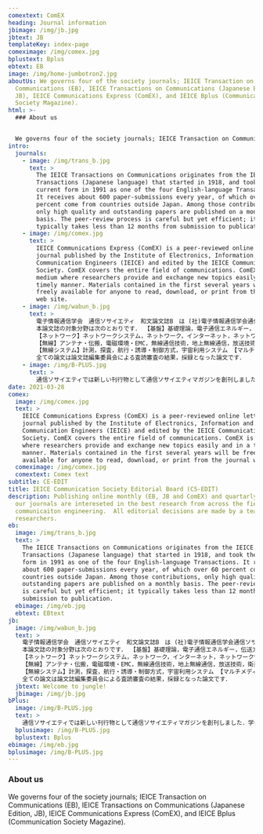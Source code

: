 ```yaml
---
comextext: ComEX
heading: Journal information
jbimage: /img/jb.jpg
jbtext: JB
templateKey: index-page
comeximage: /img/comex.jpg
bplustext: Bplus
ebtext: EB
image: /img/home-jumbotron2.jpg
aboutUs: We governs four of the society journals; IEICE Transaction on
  Communications (EB), IEICE Transactions on Communications (Japanese Edition,
  JB), IEICE Communications Express (ComEX), and IEICE Bplus (Communication
  Society Magazine).
html: >-
  ### About us


  We governs four of the society journals; IEICE Transaction on Communications (EB), IEICE Transactions on Communications (Japanese Edition, JB), IEICE Communications Express (ComEX), and IEICE Bplus (Communication Society Magazine).
intro:
  journals:
    - image: /img/trans_b.jpg
      text: >
        The IEICE Transactions on Communications originates from the IEICE
        Transactions (Japanese language) that started in 1918, and took the
        current form in 1991 as one of the four English-language Transactions.
        It receives about 600 paper-submissions every year, of which over 60
        percent come from countries outside Japan. Among those contributions,
        only high quality and outstanding papers are published on a monthly
        basis. The peer-review process is careful but yet efficient; it
        typically takes less than 12 months from submission to publication.
    - image: /img/comex.jpg
      text: >
        IEICE Communications Express (ComEX) is a peer-reviewed online letter
        journal published by the Institute of Electronics, Information and
        Communication Engineers (IEICE) and edited by the IEICE Communications
        Society. ComEX covers the entire field of communications. ComEX is a
        medium where researchers provide and exchange new topics easily and in a
        timely manner. Materials contained in the first several years will be
        freely available for anyone to read, download, or print from the journal
        web site.
    - image: /img/wabun_b.jpg
      text: >
        電子情報通信学会　通信ソサイエティ　和文論文誌B　は (社)電子情報通信学会通信ソサエティが発行する和文論文誌です．
        本論文誌の対象分野は次のとおりです． 【基盤】基礎理論，電子通信エネルギー，伝送方式・機器 【光】光ファイバ，光ファイバ伝送
        【ネットワーク】ネットワークシステム，ネットワーク，インターネット，ネットワーク管理・ オペレーション
        【無線】アンテナ・伝搬，電磁環境・EMC，無線通信技術，地上無線通信，放送技術，衛星通信
        【無線システム】計測，探査，航行・誘導・制御方式，宇宙利用システム 【マルチメディアシステム】マルチメディアシステム
        全ての論文は論文誌編集委員会による査読審査の結果，採録となった論文です．
    - image: /img/B-PLUS.jpg
      text: >
        通信ソサイエティでは新しい刊行物として通信ソサイエティマガジンを創刊しました．学会は今までには論文，技術報告，書籍，会誌（現在の学会誌）等で会員の皆様に電子情報通信分野の情報をお届けしてまいりました．論文，技術報告（以下論文等）は会員の最新の研究成果を皆様に提供しているため，発表，議論の場と情報提供の場の機能を同時に果たしていることになります．書籍は学問・技術を体系的にまとめたものです．これに対して，会誌は最新の技術動向の提供，学会活動の紹介を目的としております．本学会が担当している学問，技術分野は我が国産業ほとんど全てで応用されている広い分野です．このため会誌だけで最新技術動向の提供するのは困難になりつつあり，商業誌の方が対象分野を細分化して技術情報を提供しているケースも見られます．通信ソサイエティではこのような現状を考慮して，マガジン発行の検討を開始しました．マガジンはIEEEのソサイエティ誌をモデルとしておりますが，委員会ではそれにとらわれることなく，精力的に新しいコンセプトを議論し、皆様にお届けします。
date: 2021-03-28
comex:
  image: /img/comex.jpg
  text: >
    IEICE Communications Express (ComEX) is a peer-reviewed online letter
    journal published by the Institute of Electronics, Information and
    Communication Engineers (IEICE) and edited by the IEICE Communications
    Society. ComEX covers the entire field of communications. ComEX is a medium
    where researchers provide and exchange new topics easily and in a timely
    manner. Materials contained in the first several years will be freely
    available for anyone to read, download, or print from the journal web site.
  comeximage: /img/comex.jpg
  comextext: Comex text
subtitle: CE-EDIT
title: IEICE Communication Society Editorial Board (CS-EDIT)
description: Publishing online monthly (EB, JB and ComEX) and quartarly (Bplus),
  our journals are intereseted in the best research from across the field of
  communicaiton engineering.  All editorial decisions are made by a team of top
  researchers.
eb:
  image: /img/trans_b.jpg
  text: >
    The IEICE Transactions on Communications originates from the IEICE
    Transactions (Japanese language) that started in 1918, and took the current
    form in 1991 as one of the four English-language Transactions. It receives
    about 600 paper-submissions every year, of which over 60 percent come from
    countries outside Japan. Among those contributions, only high quality and
    outstanding papers are published on a monthly basis. The peer-review process
    is careful but yet efficient; it typically takes less than 12 months from
    submission to publication.
  ebimage: /img/eb.jpg
  ebtext: EBtext
jb:
  image: /img/wabun_b.jpg
  text: >
    電子情報通信学会　通信ソサイエティ　和文論文誌B　は (社)電子情報通信学会通信ソサエティが発行する和文論文誌です．
    本論文誌の対象分野は次のとおりです． 【基盤】基礎理論，電子通信エネルギー，伝送方式・機器 【光】光ファイバ，光ファイバ伝送
    【ネットワーク】ネットワークシステム，ネットワーク，インターネット，ネットワーク管理・ オペレーション
    【無線】アンテナ・伝搬，電磁環境・EMC，無線通信技術，地上無線通信，放送技術，衛星通信
    【無線システム】計測，探査，航行・誘導・制御方式，宇宙利用システム 【マルチメディアシステム】マルチメディアシステム
    全ての論文は論文誌編集委員会による査読審査の結果，採録となった論文です．
  jbtext: Welcome to jungle!
  jbimage: /img/jb.jpg
bPlus:
  image: /img/B-PLUS.jpg
  text: >
    通信ソサイエティでは新しい刊行物として通信ソサイエティマガジンを創刊しました．学会は今までには論文，技術報告，書籍，会誌（現在の学会誌）等で会員の皆様に電子情報通信分野の情報をお届けしてまいりました．論文，技術報告（以下論文等）は会員の最新の研究成果を皆様に提供しているため，発表，議論の場と情報提供の場の機能を同時に果たしていることになります．書籍は学問・技術を体系的にまとめたものです．これに対して，会誌は最新の技術動向の提供，学会活動の紹介を目的としております．本学会が担当している学問，技術分野は我が国産業ほとんど全てで応用されている広い分野です．このため会誌だけで最新技術動向の提供するのは困難になりつつあり，商業誌の方が対象分野を細分化して技術情報を提供しているケースも見られます．通信ソサイエティではこのような現状を考慮して，マガジン発行の検討を開始しました．マガジンはIEEEのソサイエティ誌をモデルとしておりますが，委員会ではそれにとらわれることなく，精力的に新しいコンセプトを議論し、皆様にお届けします。
  bplusimage: /img/B-PLUS.jpg
  bplustext: Bplus
ebimage: /img/eb.jpg
bplusimage: /img/B-PLUS.jpg
---
```


### About us

We governs four of the society journals; IEICE Transaction on Communications (EB), IEICE Transactions on Communications (Japanese Edition, JB), IEICE Communications Express (ComEX), and IEICE Bplus (Communication Society Magazine).
